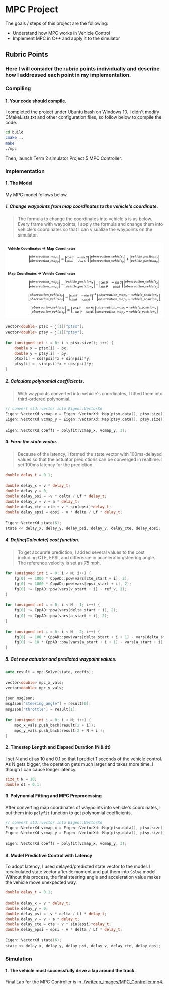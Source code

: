 # **MPC Project**

The goals / steps of this project are the following:
* Understand how MPC works in Vehicle Control
* Implement MPC in C++ and apply it to the simulator


[//]: # (Image References)

[image1]: ./writeup_images/coordinates.png "coordinates formula"


## Rubric Points
### Here I will consider the [rubric points](https://review.udacity.com/#!/rubrics/896/view) individually and describe how I addressed each point in my implementation.  

### Compiling

#### 1. Your code should compile.
I completed the project under Ubuntu bash on Windows 10. I didn't modify CMakeLists.txt and other configuration files, so follow below to compile the code.  

~~~sh
cd build
cmake ..
make
./mpc
~~~

Then, launch Term 2 simulator Project 5 MPC Controller.

### Implementation
#### 1. The Model  
My MPC model follows below.  

##### 1. Change waypoints from map coordinates to the vehicle's coordinate.

> The formula to change the coordinates into vehicle's is as below. Every frame with waypoints, I apply the formula and change them into vehicle's coordinates so that I can visualize the waypoints on the simulator.  

![image1]  

~~~cpp
vector<double> ptsx = j[1]["ptsx"];
vector<double> ptsy = j[1]["ptsy"];

for (unsigned int i = 0; i < ptsx.size(); i++) {
    double x = ptsx[i] - px;
    double y = ptsy[i] - py;
    ptsx[i] = cos(psi)*x + sin(psi)*y;
    ptsy[i] = -sin(psi)*x + cos(psi)*y;
}
~~~  

##### 2. Calculate polynomial coefficients.  

> With waypoints converted into vehicle's coordinates, I fitted them into third-ordered polynomial.  

~~~cpp
// convert std::vector into Eigen::VectorXd
Eigen::VectorXd vcmap_x = Eigen::VectorXd::Map(ptsx.data(), ptsx.size());
Eigen::VectorXd vcmap_y = Eigen::VectorXd::Map(ptsy.data(), ptsy.size());

Eigen::VectorXd coeffs = polyfit(vcmap_x, vcmap_y, 3);
~~~  

##### 3. Form the state vector.  

> Because of the latency, I formed the state vector with 100ms-delayed values so that the actuator predictions can be converged in realtime. I set 100ms latency for the prediction.  

~~~cpp
double delay_t = 0.1;

double delay_x = v * delay_t;
double delay_y = 0;
double delay_psi = -v * delta / Lf * delay_t;
double delay_v = v + a * delay_t;
double delay_cte = cte + v * sin(epsi)*delay_t;
double delay_epsi = epsi - v * delta / Lf * delay_t;

Eigen::VectorXd state(6);
state << delay_x, delay_y, delay_psi, delay_v, delay_cte, delay_epsi;
~~~

##### 4. Define(Calculate) cost function.  

> To get accurate prediction, I added several values to the cost including CTE, EPSI, and difference in acceleration/steering angle. The reference velocity is set as 75 mph.  

~~~cpp
for (unsigned int i = 0; i < N; i++) {
    fg[0] += 1000 * CppAD::pow(vars[cte_start + i], 2);
    fg[0] += 1000 * CppAD::pow(vars[epsi_start + i], 2);
    fg[0] += CppAD::pow(vars[v_start + i] - ref_v, 2);
}

for (unsigned int i = 0; i < N - 1; i++) {
    fg[0] += CppAD::pow(vars[delta_start + i], 2);
    fg[0] += CppAD::pow(vars[a_start + i], 2);
}

for (unsigned int i = 0; i < N - 2; i++) {
    fg[0] += 100 * CppAD::pow(vars[delta_start + i + 1] - vars[delta_start + i], 2);
    fg[0] += 10 * CppAD::pow(vars[a_start + i + 1] - vars[a_start + i], 2);
}
~~~


##### 5. Get new actuator and predicted waypoint values.  

~~~cpp
auto result = mpc.Solve(state, coeffs);

vector<double> mpc_x_vals;
vector<double> mpc_y_vals;

json msgJson;
msgJson["steering_angle"] = result[0];
msgJson["throttle"] = result[1];
          
for (unsigned int i = 0; i < N; i++) {
    mpc_x_vals.push_back(result[2 + i]);
    mpc_y_vals.push_back(result[2 + N + i]);
}
~~~

#### 2. Timestep Length and Elapsed Duration (N & dt)

I set N and dt as 10 and 0.1 so that I predict 1 seconds of the vehicle control. As N gets bigger, the operation gets much larger and takes more time. I though I can cause longer latency.

~~~cpp
size_t N = 10;
double dt = 0.1;
~~~  

#### 3. Polynomial Fitting and MPC Preprocessing

After converting map coordinates of waypoints into vehicle's coordinates, I put them into `polyfit` function to get polynomial coefficients.  

~~~cpp
// convert std::vector into Eigen::VectorXd
Eigen::VectorXd vcmap_x = Eigen::VectorXd::Map(ptsx.data(), ptsx.size());
Eigen::VectorXd vcmap_y = Eigen::VectorXd::Map(ptsy.data(), ptsy.size());

Eigen::VectorXd coeffs = polyfit(vcmap_x, vcmap_y, 3);
~~~  

#### 4. Model Predictive Control with Latency

To adopt latency, I used delayed/predicted state vector to the model. I recalculated state vector after `dt` moment and put them into `Solve` model. Without this process, the final steering angle and acceleration value makes the vehicle move unexpected way.   

~~~cpp
double delay_t = 0.1;

double delay_x = v * delay_t;
double delay_y = 0;
double delay_psi = -v * delta / Lf * delay_t;
double delay_v = v + a * delay_t;
double delay_cte = cte + v * sin(epsi)*delay_t;
double delay_epsi = epsi - v * delta / Lf * delay_t;

Eigen::VectorXd state(6);
state << delay_x, delay_y, delay_psi, delay_v, delay_cte, delay_epsi;
~~~  


### Simulation
#### 1. The vehicle must successfully drive a lap around the track.

Final Lap for the MPC Controller is in [./writeup_images/MPC_Controller.mp4](./writeup_images/MPC_Controller.mp4).  

